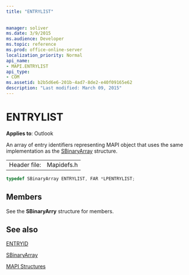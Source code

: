```yaml
---
title: "ENTRYLIST"
 
 
manager: soliver
ms.date: 3/9/2015
ms.audience: Developer
ms.topic: reference
ms.prod: office-online-server
localization_priority: Normal
api_name:
- MAPI.ENTRYLIST
api_type:
- COM
ms.assetid: b2b5d6e6-201b-4ad7-8de2-e40f09165e62
description: "Last modified: March 09, 2015"
---
```


# ENTRYLIST

  
  
**Applies to**: Outlook 
  
An array of entry identifiers representing MAPI object that uses the same implementation as the [SBinaryArray](sbinaryarray.md) structure. 
  
|||
|:-----|:-----|
|Header file:  <br/> |Mapidefs.h  <br/> |
   
```cpp
typedef SBinaryArray ENTRYLIST, FAR *LPENTRYLIST;

```

## Members

See the **SBinaryArry** structure for members. 
  
## See also



[ENTRYID](entryid.md)
  
[SBinaryArray](sbinaryarray.md)


[MAPI Structures](mapi-structures.md)

